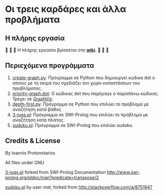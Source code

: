 # Οι τρεις καρδάρες και άλλα προβλήματα

## Η πλήρης εργασία

:cow2: :cow2: :cow2: Η πλήρης εργασία βρίσκεται στο **[wiki](https://github.com/Protonotarios/3-jugs-and-more/wiki).** :cow2: :cow2: :cow2: 

## Περιεχόμενα προγράμματα

1. [create-graph.py](create-graph.py): Πρόγραμμα σε Python που δημιουργεί κώδικα dot ο οποίος με τη σειρά του σχεδιάζει τον χώρο καταστάσεων του προβλήματος.
2. [priority-graph.dot](priority-graph.dot): Ο κώδικας dot που παρήγαγε ο παραπάνω κώδικας. Τρέχει σε [GraphViz](http://www.graphviz.org/).
3. [depth-first.py](depth-first.py): Πρόγραμμα σε Python που επιλύει το πρόβλημα με αναζήτηση κατά βάθος.
4. [3-jugs.pl](3-jugs.pl): Πρόγραμμα σε SWI-Prolog που επιλύει το πρόβλημα με αναζήτηση κατά πλάτος.
5. [sudoku.pl](sudoku.pl): Πρόγραμμα σε SWI-Prolog που επιλύει sudoku.

## Credits & License

By Ioannis Protonotarios

All files under GNU

[3-jugs.pl](3-jugs.pl) forked from SWI-Prolog Documentation http://www.swi-prolog.org/pldoc/man?predicate=transpose/2

[sudoku.pl](sudoku.pl) by user *mat*, forked from http://stackoverflow.com/a/8751947
